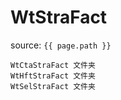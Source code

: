 # WtStraFact

source: `{{ page.path }}`

```tip
WtCtaStraFact 文件夹
WtHftStraFact 文件夹
WtSelStraFact 文件夹
```